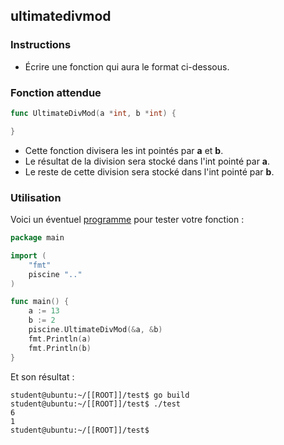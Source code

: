 ## ultimatedivmod

### Instructions

- Écrire une fonction qui aura le format ci-dessous.

### Fonction attendue

```go
func UltimateDivMod(a *int, b *int) {

}
```

- Cette fonction divisera les int pointés par **a** et **b**.
- Le résultat de la division sera stocké dans l'int pointé par **a**.
- Le reste de cette division sera stocké dans l'int pointé par **b**.

### Utilisation

Voici un éventuel [programme](TODO-LINK) pour tester votre fonction :

```go
package main

import (
	"fmt"
	piscine ".."
)

func main() {
	a := 13
	b := 2
	piscine.UltimateDivMod(&a, &b)
	fmt.Println(a)
	fmt.Println(b)
}
```

Et son résultat :

```console
student@ubuntu:~/[[ROOT]]/test$ go build
student@ubuntu:~/[[ROOT]]/test$ ./test
6
1
student@ubuntu:~/[[ROOT]]/test$
```
